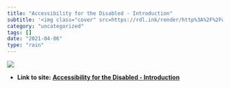 ```yaml
---
title: "Accessibility for the Disabled - Introduction"
subtitle: '<img class="cover" src=https://rdl.ink/render/http%3A%2F%2Fwww.un.org%2Fesa%2Fsocdev%2Fenable%2Fdesi...'
category: "uncategorized"
tags: []
date: "2021-04-06"
type: "rain"
---
```

<img class="cover" src=https://rdl.ink/render/http%3A%2F%2Fwww.un.org%2Fesa%2Fsocdev%2Fenable%2Fdesignm%2Fintro.htm>


* **Link to site:** **[Accessibility for the Disabled - Introduction](http://www.un.org/esa/socdev/enable/designm/intro.htm)**